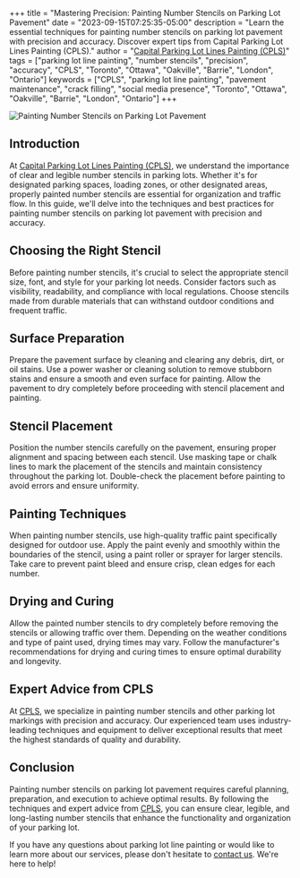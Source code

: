 +++
title = "Mastering Precision: Painting Number Stencils on Parking Lot Pavement"
date = "2023-09-15T07:25:35-05:00"
description = "Learn the essential techniques for painting number stencils on parking lot pavement with precision and accuracy. Discover expert tips from Capital Parking Lot Lines Painting (CPLS)."
author = "[Capital Parking Lot Lines Painting (CPLS)](https://capitalpaintingservices.ca/)"
tags = ["parking lot line painting", "number stencils", "precision", "accuracy", "CPLS", "Toronto", "Ottawa", "Oakville", "Barrie", "London", "Ontario"]
keywords = ["CPLS", "parking lot line painting", "pavement maintenance", "crack filling", "social media presence", "Toronto", "Ottawa", "Oakville", "Barrie", "London", "Ontario"]
+++

![Painting Number Stencils on Parking Lot Pavement](/blog/stencil.jpeg)

## Introduction

At [Capital Parking Lot Lines Painting (CPLS)](https://capitalpaintingservices.ca/), we understand the importance of clear and legible number stencils in parking lots. Whether it's for designated parking spaces, loading zones, or other designated areas, properly painted number stencils are essential for organization and traffic flow. In this guide, we'll delve into the techniques and best practices for painting number stencils on parking lot pavement with precision and accuracy.

## Choosing the Right Stencil

Before painting number stencils, it's crucial to select the appropriate stencil size, font, and style for your parking lot needs. Consider factors such as visibility, readability, and compliance with local regulations. Choose stencils made from durable materials that can withstand outdoor conditions and frequent traffic.

## Surface Preparation

Prepare the pavement surface by cleaning and clearing any debris, dirt, or oil stains. Use a power washer or cleaning solution to remove stubborn stains and ensure a smooth and even surface for painting. Allow the pavement to dry completely before proceeding with stencil placement and painting.

## Stencil Placement

Position the number stencils carefully on the pavement, ensuring proper alignment and spacing between each stencil. Use masking tape or chalk lines to mark the placement of the stencils and maintain consistency throughout the parking lot. Double-check the placement before painting to avoid errors and ensure uniformity.

## Painting Techniques

When painting number stencils, use high-quality traffic paint specifically designed for outdoor use. Apply the paint evenly and smoothly within the boundaries of the stencil, using a paint roller or sprayer for larger stencils. Take care to prevent paint bleed and ensure crisp, clean edges for each number.

## Drying and Curing

Allow the painted number stencils to dry completely before removing the stencils or allowing traffic over them. Depending on the weather conditions and type of paint used, drying times may vary. Follow the manufacturer's recommendations for drying and curing times to ensure optimal durability and longevity.

## Expert Advice from CPLS

At [CPLS](https://capitalpaintingservices.ca/), we specialize in painting number stencils and other parking lot markings with precision and accuracy. Our experienced team uses industry-leading techniques and equipment to deliver exceptional results that meet the highest standards of quality and durability.

## Conclusion

Painting number stencils on parking lot pavement requires careful planning, preparation, and execution to achieve optimal results. By following the techniques and expert advice from [CPLS](https://capitalpaintingservices.ca/), you can ensure clear, legible, and long-lasting number stencils that enhance the functionality and organization of your parking lot.

If you have any questions about parking lot line painting or would like to learn more about our services, please don't hesitate to [contact us](https://capitalpaintingservices.ca/). We're here to help!
